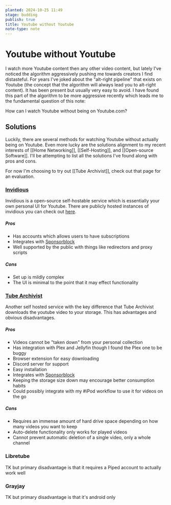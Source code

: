```yaml
---
planted: 2024-10-25 11:49
stage: budding
publish: true
title: Youtube without Youtube
note-type: note
---
```

# Youtube without Youtube

I watch more Youtube content then any other video content, but lately I've noticed the algorithm aggressively pushing me towards creators I find distasteful. For years I've joked about the "alt-right pipeline" that exists on Youtube (the concept that the algorithm will always lead you to alt-right content). It has been present but usually very easy to avoid. I have found this part of the algorithm to be more aggressive recently which leads me to the fundamental question of this note:

How can I watch Youtube without being on Youtube.com?
## Solutions
Luckily, there are several methods for watching Youtube without actually being on Youtube. Even more lucky are the solutions alignment to my recent interests of [[Home Networking]], [[Self-Hosting]], and [[Open-source Software]]. I'll be attempting to list all the solutions I've found along with pros and cons.

For now I'm choosing to try out [[Tube Archivist]], check out that page for an evaluation.
### [Invidious](https://invidious.io/)
Invidious is a open-source self-hostable service which is essentially your own personal UI for Youtube. There are publicly hosted instances of invidious you can check out [here](https://docs.invidious.io/instances/).
##### Pros
- Has accounts which allows users to have subscriptions
- Integrates with [Sponsorblock](https://sponsor.ajay.app/)
- Well supported by the public with things like redirectors and proxy scripts
##### Cons
- Set up is mildly complex
- The UI is minimal to the point that it may effect functionality

### [Tube Archivist](https://github.com/tubearchivist/tubearchivist)
Another self hosted service with the key difference that Tube Archivist downloads the youtube video to your storage. This has advantages and obvious disadvantages.
##### Pros
- Videos cannot be "taken down" from your personal collection
- Has integration with Plex and Jellyfin though I found the Plex one to be buggy
- Browser extension for easy downloading
- Discord server for support
- Easy installation
- Integrates with [Sponsorblock](https://sponsor.ajay.app/)
- Keeping the storage size down may encourage better consumption habits
- Could possibly integrate with my #iPod workflow to use it for videos on the go
##### Cons
- Requires an immense amount of hard drive space depending on how many videos you want to keep
- Auto-delete functionality only works for played videos
- Cannot prevent automatic deletion of a single video, only a whole channel

### Libretube
TK but primary disadvantage is that it requires a Piped account to actually work well

### Grayjay
TK but primary disadvantage is that it's android only



